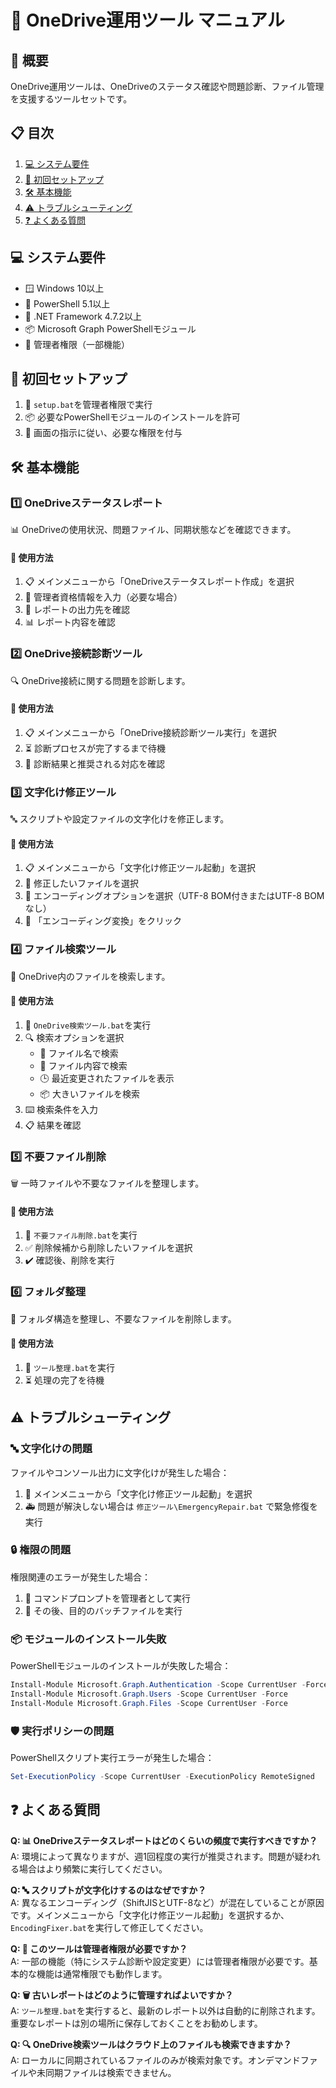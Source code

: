 # 📘 OneDrive運用ツール マニュアル

## 🌟 概要
OneDrive運用ツールは、OneDriveのステータス確認や問題診断、ファイル管理を支援するツールセットです。

## 📋 目次
1. [💻 システム要件](#システム要件)
2. [🚀 初回セットアップ](#初回セットアップ)
3. [🛠️ 基本機能](#基本機能)
4. [⚠️ トラブルシューティング](#トラブルシューティング)
5. [❓ よくある質問](#よくある質問)

## 💻 システム要件
- 🪟 Windows 10以上
- 🔧 PowerShell 5.1以上
- 🧩 .NET Framework 4.7.2以上
- 📦 Microsoft Graph PowerShellモジュール
- 👑 管理者権限（一部機能）

## 🚀 初回セットアップ
1. 🔧 `setup.bat`を管理者権限で実行
2. 📦 必要なPowerShellモジュールのインストールを許可
3. 🔑 画面の指示に従い、必要な権限を付与

## 🛠️ 基本機能

### 1️⃣ OneDriveステータスレポート
📊 OneDriveの使用状況、問題ファイル、同期状態などを確認できます。

#### 📝 使用方法
1. 📋 メインメニューから「OneDriveステータスレポート作成」を選択
2. 🔑 管理者資格情報を入力（必要な場合）
3. 📂 レポートの出力先を確認
4. 📊 レポート内容を確認

### 2️⃣ OneDrive接続診断ツール
🔍 OneDrive接続に関する問題を診断します。

#### 📝 使用方法
1. 📋 メインメニューから「OneDrive接続診断ツール実行」を選択
2. ⏳ 診断プロセスが完了するまで待機
3. 📝 診断結果と推奨される対応を確認

### 3️⃣ 文字化け修正ツール
🔤 スクリプトや設定ファイルの文字化けを修正します。

#### 📝 使用方法
1. 📋 メインメニューから「文字化け修正ツール起動」を選択
2. 📄 修正したいファイルを選択
3. 🔄 エンコーディングオプションを選択（UTF-8 BOM付きまたはUTF-8 BOMなし）
4. 🔄 「エンコーディング変換」をクリック

### 4️⃣ ファイル検索ツール
🔎 OneDrive内のファイルを検索します。

#### 📝 使用方法
1. 🚀 `OneDrive検索ツール.bat`を実行
2. 🔍 検索オプションを選択
   - 📄 ファイル名で検索
   - 📝 ファイル内容で検索
   - 🕒 最近変更されたファイルを表示
   - 📦 大きいファイルを検索
3. ⌨️ 検索条件を入力
4. 📋 結果を確認

### 5️⃣ 不要ファイル削除
🗑️ 一時ファイルや不要なファイルを整理します。

#### 📝 使用方法
1. 🚀 `不要ファイル削除.bat`を実行
2. ✅ 削除候補から削除したいファイルを選択
3. ✔️ 確認後、削除を実行

### 6️⃣ フォルダ整理
📁 フォルダ構造を整理し、不要なファイルを削除します。

#### 📝 使用方法
1. 🚀 `ツール整理.bat`を実行
2. ⏳ 処理の完了を待機

## ⚠️ トラブルシューティング

### 🔤 文字化けの問題
ファイルやコンソール出力に文字化けが発生した場合：
1. 🔧 メインメニューから「文字化け修正ツール起動」を選択
2. 🚑 問題が解決しない場合は `修正ツール\EmergencyRepair.bat` で緊急修復を実行

### 🔒 権限の問題
権限関連のエラーが発生した場合：
1. 👑 コマンドプロンプトを管理者として実行
2. 🚀 その後、目的のバッチファイルを実行

### 📦 モジュールのインストール失敗
PowerShellモジュールのインストールが失敗した場合：
```powershell
Install-Module Microsoft.Graph.Authentication -Scope CurrentUser -Force
Install-Module Microsoft.Graph.Users -Scope CurrentUser -Force
Install-Module Microsoft.Graph.Files -Scope CurrentUser -Force
```

### 🛡️ 実行ポリシーの問題
PowerShellスクリプト実行エラーが発生した場合：
```powershell
Set-ExecutionPolicy -Scope CurrentUser -ExecutionPolicy RemoteSigned
```

## ❓ よくある質問

**Q: 📊 OneDriveステータスレポートはどのくらいの頻度で実行すべきですか？**  
A: 環境によって異なりますが、週1回程度の実行が推奨されます。問題が疑われる場合はより頻繁に実行してください。

**Q: 🔤 スクリプトが文字化けするのはなぜですか？**  
A: 異なるエンコーディング（ShiftJISとUTF-8など）が混在していることが原因です。メインメニューから「文字化け修正ツール起動」を選択するか、`EncodingFixer.bat`を実行して修正してください。

**Q: 👑 このツールは管理者権限が必要ですか？**  
A: 一部の機能（特にシステム診断や設定変更）には管理者権限が必要です。基本的な機能は通常権限でも動作します。

**Q: 🗑️ 古いレポートはどのように管理すればよいですか？**  
A: `ツール整理.bat`を実行すると、最新のレポート以外は自動的に削除されます。重要なレポートは別の場所に保存しておくことをお勧めします。

**Q: 🔍 OneDrive検索ツールはクラウド上のファイルも検索できますか？**  
A: ローカルに同期されているファイルのみが検索対象です。オンデマンドファイルや未同期ファイルは検索できません。